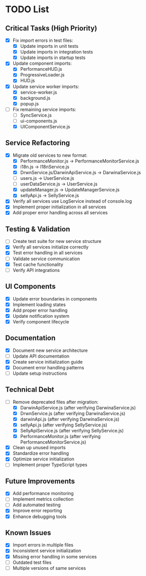 # TODO List

## Critical Tasks (High Priority)
- [x] Fix import errors in test files:
  - [x] Update imports in unit tests
  - [x] Update imports in integration tests
  - [x] Update imports in startup tests
- [x] Update component imports:
  - [x] PerformanceHUD.js
  - [x] ProgressiveLoader.js
  - [x] HUD.js
- [x] Update service worker imports:
  - [x] service-worker.js
  - [x] background.js
  - [x] popup.js
- [ ] Fix remaining service imports:
  - [ ] SyncService.js
  - [ ] ui-components.js
  - [x] UIComponentService.js

## Service Refactoring
- [x] Migrate old services to new format:
  - [x] PerformanceMonitor.js -> PerformanceMonitorService.js
  - [x] i18n.js -> I18nService.js
  - [x] DrwnService.js/DarwinApiService.js -> DarwinaService.js
  - [ ] users.js -> UserService.js
  - [ ] userDataService.js -> UserService.js
  - [x] updateManager.js -> UpdateManagerService.js
  - [x] sellyApi.js -> SellyService.js
- [x] Verify all services use LogService instead of console.log
- [x] Implement proper initialization in all services
- [x] Add proper error handling across all services

## Testing & Validation
- [ ] Create test suite for new service structure
- [x] Verify all services initialize correctly
- [x] Test error handling in all services
- [ ] Validate service communication
- [x] Test cache functionality
- [ ] Verify API integrations

## UI Components
- [x] Update error boundaries in components
- [x] Implement loading states
- [x] Add proper error handling
- [x] Update notification system
- [x] Verify component lifecycle

## Documentation
- [x] Document new service architecture
- [ ] Update API documentation
- [x] Create service initialization guide
- [x] Document error handling patterns
- [ ] Update setup instructions

## Technical Debt
- [ ] Remove deprecated files after migration:
  - [x] DarwinApiService.js (after verifying DarwinaService.js)
  - [x] DrwnService.js (after verifying DarwinaService.js)
  - [x] darwinApi.js (after verifying DarwinaService.js)
  - [x] sellyApi.js (after verifying SellyService.js)
  - [x] SellyApiService.js (after verifying SellyService.js)
  - [x] PerformanceMonitor.js (after verifying PerformanceMonitorService.js)
- [x] Clean up unused imports
- [x] Standardize error handling
- [x] Optimize service initialization
- [ ] Implement proper TypeScript types

## Future Improvements
- [x] Add performance monitoring
- [ ] Implement metrics collection
- [ ] Add automated testing
- [x] Improve error reporting
- [x] Enhance debugging tools

## Known Issues
- [x] Import errors in multiple files
- [x] Inconsistent service initialization
- [x] Missing error handling in some services
- [ ] Outdated test files
- [ ] Multiple versions of same services 